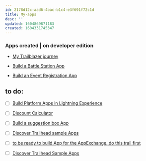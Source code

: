 ```yaml
---
id: 2178d12c-aad6-4bac-b1c4-e3f691f72c1d
title: My-apps
desc: ''
updated: 1604869871183
created: 1604331745347
---
```


### Apps created | on developer edition

- [My Trailblazer journey](https://trailhead.salesforce.com/en/content/learn/projects/build-an-app-to-track-your-trailblazer-journey?trail_id=build-your-career-with-salesforce-skills) 

- [Build a Battle Station App](https://trailhead.salesforce.com/content/learn/projects/workshop-battle-station?trailmix_creator_id=strailhead&trailmix_slug=prepare-for-your-salesforce-platform-app-builder-credential) 

- [Build an Event Registration App](https://trailhead.salesforce.com/en/content/learn/projects/build-an-event-registration-app)

## to do:
- [ ] [Build Platform Apps in Lightning Experience](https://trailhead.salesforce.com/en/content/learn/trails/build-platform-apps-in-lightning-experience)

- [ ] [Discount Calculator](https://trailhead.salesforce.com/en/content/learn/projects/flow_calculate)

- [ ] [Build a suggestion box App](https://trailhead.salesforce.com/en/content/learn/projects/suggestion_box)

- [ ] [Discover Trailhead sample Apps](https://trailhead.salesforce.com/en/content/learn/trails/discover-trailhead-sample-apps)

- [ ] [to be ready to build App for the AppExchange, do this trail first](https://trailhead.salesforce.com/en/content/learn/trails/isv_developer_beginner)

- [ ] [Discover Trailhead Sample Apps](https://trailhead.salesforce.com/en/content/learn/trails/discover-trailhead-sample-apps)